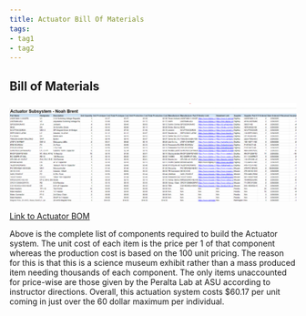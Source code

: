 ```yaml
---
title: Actuator Bill Of Materials
tags:
- tag1
- tag2
---
```


## Bill of Materials

![](https://github.com/NBrentASU/NBrent/blob/main/ActBOM.png?raw=true)

[Link to Actuator BOM](https://docs.google.com/spreadsheets/d/1FJN0XrUf_AvCUI4GFHaa-Mji08fVkqqb/edit?usp=sharing&ouid=111924718376130236743&rtpof=true&sd=true)

Above is the complete list of components required to build the Actuator system. The unit cost of each item is the price per 1 of that component whereas the production cost is based on the 100 unit pricing. The reason for this is that this is a science museum exhibit rather than a mass produced item needing thousands of each component. The only items unaccounted for price-wise are those given by the Peralta Lab at ASU according to instructor directions. Overall, this actuation system costs $60.17 per unit coming in just over the 60 dollar maximum per individual.


